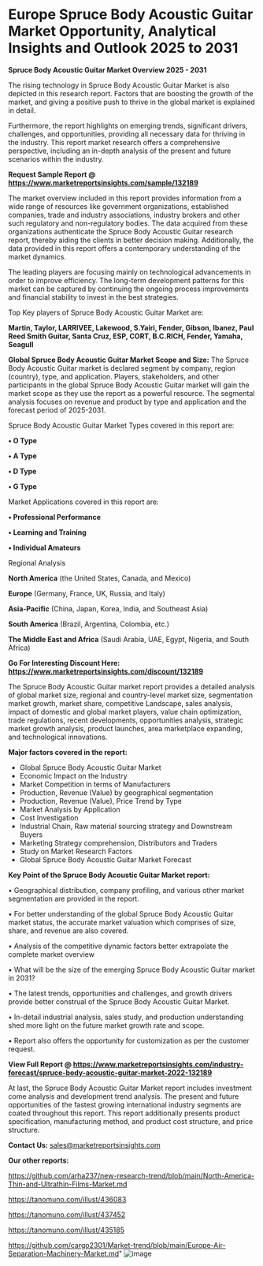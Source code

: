 # Europe Spruce Body Acoustic Guitar Market Opportunity, Analytical Insights and Outlook 2025 to 2031

<Strong> Spruce Body Acoustic Guitar Market Overview 2025 - 2031</strong>

The rising technology in Spruce Body Acoustic Guitar Market is also depicted in this research report. Factors that are boosting the growth of the market, and giving a positive push to thrive in the global market is explained in detail.

Furthermore, the report highlights on emerging trends, significant drivers, challenges, and opportunities, providing all necessary data for thriving in the industry. This report market research offers a comprehensive perspective, including an in-depth analysis of the present and future scenarios within the industry.

<strong>Request Sample Report @ <a href=https://www.marketreportsinsights.com/sample/132189>https://www.marketreportsinsights.com/sample/132189</a></strong>

The market overview included in this report provides information from a wide range of resources like government organizations, established companies, trade and industry associations, industry brokers and other such regulatory and non-regulatory bodies. The data acquired from these organizations authenticate the Spruce Body Acoustic Guitar research report, thereby aiding the clients in better decision making. Additionally, the data provided in this report offers a contemporary understanding of the market dynamics.

The leading players are focusing mainly on technological advancements in order to improve efficiency. The long-term development patterns for this market can be captured by continuing the ongoing process improvements and financial stability to invest in the best strategies.

Top Key players of Spruce Body Acoustic Guitar Market are:

<strong>Martin, Taylor, LARRIVEE, Lakewood, S.Yairi, Fender, Gibson, Ibanez, Paul Reed Smith Guitar, Santa Cruz, ESP, CORT, B.C.RICH, Fender, Yamaha, Seagull</strong>

<strong><b>Global Spruce Body Acoustic Guitar Market Scope and Size:</b></strong>
The Spruce Body Acoustic Guitar market is declared segment by company, region (country), type, and application. Players, stakeholders, and other participants in the global Spruce Body Acoustic Guitar market will gain the market scope as they use the report as a powerful resource. The segmental analysis focuses on revenue and product by type and application and the forecast period of 2025-2031.

Spruce Body Acoustic Guitar Market Types covered in this report are:

<strong>• O Type

• A Type

• D Type

• G Type</strong>

Market Applications covered in this report are:

<strong>• Professional Performance

• Learning and Training

• Individual Amateurs</strong> 

Regional Analysis

<strong>North America</strong> (the United States, Canada, and Mexico)

<strong>Europe</strong> (Germany, France, UK, Russia, and Italy)

<strong>Asia-Pacific</strong> (China, Japan, Korea, India, and Southeast Asia)

<strong>South America</strong> (Brazil, Argentina, Colombia, etc.)

<strong>The Middle East and Africa</strong> (Saudi Arabia, UAE, Egypt, Nigeria, and South Africa)

<strong>Go For Interesting Discount Here: <a href=https://www.marketreportsinsights.com/discount/132189>https://www.marketreportsinsights.com/discount/132189</a></strong>

The Spruce Body Acoustic Guitar market report provides a detailed analysis of global market size, regional and country-level market size, segmentation market growth, market share, competitive Landscape, sales analysis, impact of domestic and global market players, value chain optimization, trade regulations, recent developments, opportunities analysis, strategic market growth analysis, product launches, area marketplace expanding, and technological innovations.

<strong><b>Major factors covered in the report:</b></strong>
<ul>
  <li>Global Spruce Body Acoustic Guitar Market </li>
  <li>Economic Impact on the Industry</li>
  <li>Market Competition in terms of Manufacturers</li>
  <li>Production, Revenue (Value) by geographical segmentation</li>
  <li>Production, Revenue (Value), Price Trend by Type</li>
  <li>Market Analysis by Application</li>
  <li>Cost Investigation</li>
  <li>Industrial Chain, Raw material sourcing strategy and Downstream Buyers</li>
  <li>Marketing Strategy comprehension, Distributors and Traders</li>
  <li>Study on Market Research Factors</li>
  <li>Global Spruce Body Acoustic Guitar Market Forecast</li>
</ul>

<strong><b>Key Point of the Spruce Body Acoustic Guitar Market report:</b></strong>

• Geographical distribution, company profiling, and various other market segmentation are provided in the report.

• For better understanding of the global Spruce Body Acoustic Guitar market status, the accurate market valuation which comprises of size, share, and revenue are also covered.

• Analysis of the competitive dynamic factors better extrapolate the complete market overview

• What will be the size of the emerging Spruce Body Acoustic Guitar market in 2031?

• The latest trends, opportunities and challenges, and growth drivers provide better construal of the Spruce Body Acoustic Guitar Market.

• In-detail industrial analysis, sales study, and production understanding shed more light on the future market growth rate and scope.

• Report also offers the opportunity for customization as per the customer request.

<strong><b>View Full Report @ <a href=https://www.marketreportsinsights.com/industry-forecast/spruce-body-acoustic-guitar-market-2022-132189>https://www.marketreportsinsights.com/industry-forecast/spruce-body-acoustic-guitar-market-2022-132189</a></b></strong>


At last, the Spruce Body Acoustic Guitar Market report includes investment come analysis and development trend analysis. The present and future opportunities of the fastest growing international industry segments are coated throughout this report. This report additionally presents product specification, manufacturing method, and product cost structure, and price structure.

<strong>Contact Us:</strong>
sales@marketreportsinsights.com

<strong>Our other reports:</strong>

<a href=https://github.com/arha237/new-research-trend/blob/main/North-America-Thin-and-Ultrathin-Films-Market.md>https://github.com/arha237/new-research-trend/blob/main/North-America-Thin-and-Ultrathin-Films-Market.md</a>

<a href=https://tanomuno.com/illust/436083>https://tanomuno.com/illust/436083</a>

<a href=https://tanomuno.com/illust/437452>https://tanomuno.com/illust/437452</a>

<a href=https://tanomuno.com/illust/435185>https://tanomuno.com/illust/435185</a>

<a href=https://github.com/cargo2301/Market-trend/blob/main/Europe-Air-Separation-Machinery-Market.md>https://github.com/cargo2301/Market-trend/blob/main/Europe-Air-Separation-Machinery-Market.md</a>"
![image](https://github.com/user-attachments/assets/4e7f716c-740b-4357-837e-dddb04c2753e)
